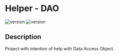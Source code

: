 # Helper - DAO 

![version](https://img.shields.io/badge/Vers%C3%A3o-0.0.1-blue.svg)
![version](https://img.shields.io/badge/Dev%20Node%20Version-v14.16.1-green.svg)

## Description
Project with intention of help with Data Access Object.
